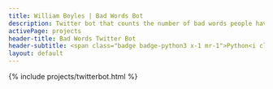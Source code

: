 ```yaml
---
title: William Boyles | Bad Words Bot
description: Twitter bot that counts the number of bad words people have tweeted
activePage: projects
header-title: Bad Words Twitter Bot
header-subtitle: <span class="badge badge-python3 x-1 mr-1">Python<i class="badge-icon fab fa-python"></i></span><span class="badge badge-twitter x-1">Twitter API<i class="badge-icon fab fa-twitter"></i></span>
layout: default
---
```


<main class="text-black mb-0">
    <div class="col-md-8 offset-md-2">
        {% include projects/twitterbot.html %}
    </div>
</main>
